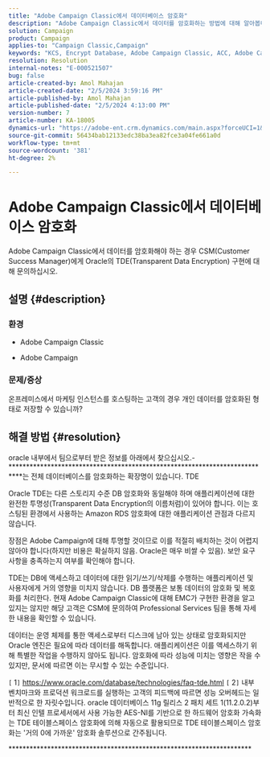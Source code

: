 ```yaml
---
title: "Adobe Campaign Classic에서 데이터베이스 암호화"
description: "Adobe Campaign Classic에서 데이터를 암호화하는 방법에 대해 알아봅니다. oracle의 투명한 데이터 암호화(TDE)를 사용하십시오."
solution: Campaign
product: Campaign
applies-to: "Campaign Classic,Campaign"
keywords: "KCS, Encrypt Database, Adobe Campaign Classic, ACC, Adobe Campaign, FAQ, Oracle, Oracle TDE"
resolution: Resolution
internal-notes: "E-000521507"
bug: false
article-created-by: Amol Mahajan
article-created-date: "2/5/2024 3:59:16 PM"
article-published-by: Amol Mahajan
article-published-date: "2/5/2024 4:13:00 PM"
version-number: 7
article-number: KA-18005
dynamics-url: "https://adobe-ent.crm.dynamics.com/main.aspx?forceUCI=1&pagetype=entityrecord&etn=knowledgearticle&id=4e81807d-3fc4-ee11-9079-6045bd0063aa"
source-git-commit: 56434bab12133edc38ba3ea82fce3a04fe661a0d
workflow-type: tm+mt
source-wordcount: '381'
ht-degree: 2%

---
```


# Adobe Campaign Classic에서 데이터베이스 암호화


Adobe Campaign Classic에서 데이터를 암호화해야 하는 경우 CSM(Customer Success Manager)에게 Oracle의 TDE(Transparent Data Encryption) 구현에 대해 문의하십시오.

## 설명 {#description}


### <b>환경</b>

- Adobe Campaign Classic


- Adobe Campaign




### <b>문제/증상</b>

온프레미스에서 마케팅 인스턴스를 호스팅하는 고객의 경우 개인 데이터를 암호화된 형태로 저장할 수 있습니까?


## 해결 방법 {#resolution}


oracle 내부에서 팀으로부터 받은 정보를 아래에서 찾으십시오.- \*\*\*\*\*\*\*\*\*\*\*\*\*\*\*\*\*\*\*\*\*\*\*\*\*\*\*\*\*\*\*\*\*\*\*\*\*\*\*\*\*\*\*\*\*\*\*\*\*\*\*\*\*\*\*\*\*\*\*\*\*\*\*\*\*\*\*\*\*\*\*\*\*\*\*는 전체 데이터베이스를 암호화하는 확장명이 있습니다. TDE

Oracle TDE는 다른 스토리지 수준 DB 암호화와 동일해야 하며 애플리케이션에 대한 완전한 투명성(Transparent Data Encryption의 이름처럼)이 있어야 합니다. 이는 호스팅된 환경에서 사용하는 Amazon RDS 암호화에 대한 애플리케이션 관점과 다르지 않습니다.

장점은 Adobe Campaign에 대해 투명할 것이므로 이를 적절히 배치하는 것이 어렵지 않아야 합니다(하지만 비용은 확실하지 않음. Oracle은 매우 비쌀 수 있음). 보안 요구 사항을 충족하는지 여부를 확인해야 합니다.

TDE는 DB에 액세스하고 데이터에 대한 읽기/쓰기/삭제를 수행하는 애플리케이션 및 사용자에게 거의 영향을 미치지 않습니다. DB 플랫폼은 보통 데이터의 암호화 및 복호화를 처리한다. 현재 Adobe Campaign Classic에 대해 EMC가 구현한 환경을 알고 있지는 않지만 해당 고객은 CSM에 문의하여 Professional Services 팀을 통해 자세한 내용을 확인할 수 있습니다.

데이터는 운영 체제를 통한 액세스로부터 디스크에 남아 있는 상태로 암호화되지만 Oracle 엔진은 필요에 따라 데이터를 해독합니다. 애플리케이션은 이를 액세스하기 위해 특별한 작업을 수행하지 않아도 됩니다. 암호화에 따라 성능에 미치는 영향은 작을 수 있지만, 문서에 따르면 이는 무시할 수 있는 수준입니다.

`[` 1`]`  https://www.oracle.com/database/technologies/faq-tde.html
`[` 2`]`  내부 벤치마크와 프로덕션 워크로드를 실행하는 고객의 피드백에 따르면 성능 오버헤드는 일반적으로 한 자릿수입니다. oracle 데이터베이스 11g 릴리스 2 패치 세트 1(11.2.0.2)부터 최신 인텔 프로세서에서 사용 가능한 AES-NI를 기반으로 한 하드웨어 암호화 가속화는 TDE 테이블스페이스 암호화에 의해 자동으로 활용되므로 TDE 테이블스페이스 암호화는 &#39;거의 0에 가까운&#39; 암호화 솔루션으로 간주됩니다.

\*\*\*\*\*\*\*\*\*\*\*\*\*\*\*\*\*\*\*\*\*\*\*\*\*\*\*\*\*\*\*\*\*\*\*\*\*\*\*\*\*\*\*\*\*\*\*\*\*\*\*\*\*\*\*\*\*\*\*\*\*\*\*\*\*\*\*\*\*
